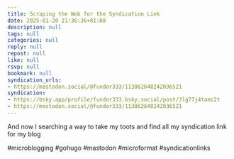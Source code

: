 ```yaml
---
title: Scraping the Web for the Syndication Link
date: 2025-01-20 21:36:36+01:00
description: null
tags: null
categories: null
reply: null
repost: null
like: null
rsvp: null
bookmark: null
syndication_urls:
- https://mastodon.social/@fundor333/113862648242036521
syndication:
- https://bsky.app/profile/fundor333.bsky.social/post/3lg77j4tamc2t
- https://mastodon.social/@fundor333/113862648242036521
---
```


And now I searching a way to take my toots and find all my syndication link for my blog

#microblogging #gohugo #mastodon #microformat #syndicationlinks
